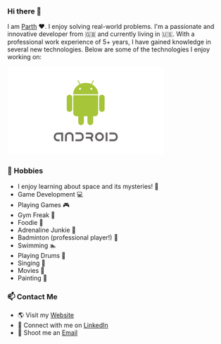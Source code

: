 ### Hi there 👋

<!--
**ppat94/ppat94** is a ✨ _special_ ✨ repository because its `README.md` (this file) appears on your GitHub profile.
-->

I am [Parth](http://www.parthpatel.co.uk) :heart:. I enjoy solving real-world problems. I'm a passionate and innovative developer from :uk: and currently living in :us:. With a professional work experience of 5+ years, I have gained knowledge in several new technologies. Below are some of the technologies I enjoy working on:

<p float="left">
    <img src="https://raw.githubusercontent.com/ppat94/ppat94/master/assets/New-Android-Logo-evolution.gif"  height="200" />
</p>

### :basketball: Hobbies
  - I enjoy learning about space and its mysteries! :telescope:
  - Game Development :computer:
  - Playing Games :video_game:
  - Gym Freak :muscle:
  - Foodie :pizza:
  - Adrenaline Junkie :runner:
  - Badminton (professional player!) :badminton:
  - Swimming :swimmer:
  - Playing Drums :drum:
  - Singing :musical_note:
  - Movies :movie_camera:
  - Painting :sunrise_over_mountains:

### :mailbox: Contact Me

- :earth_americas: Visit my [Website](http://www.parthpatel.co.uk)
- :link: Connect with me on [LinkedIn](https://www.linkedin.com/in/parthpatel1994)
- :email: Shoot me an [Email](mailto:parthpatel_1994@yahoo.co.uk)

